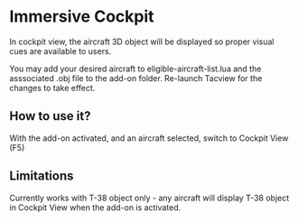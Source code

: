 # Immersive Cockpit

In cockpit view, the aircraft 3D object will be displayed so proper visual cues are available to users.

You may add your desired aircraft to eligible-aircraft-list.lua and the asssociated .obj file to the add-on folder. Re-launch Tacview for the changes to take effect.

## How to use it?

With the add-on activated, and an aircraft selected, switch to Cockpit View (F5)

## Limitations

Currently works with T-38 object only - any aircraft will display T-38 object in Cockpit View when the add-on is activated. 